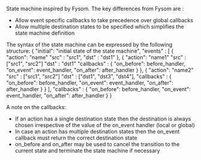State machine inspired by Fysom. The key differences from Fysom are :
 - Allow event specific callbacks to take precedence over global callbacks
 - Allow multiple destination states to be specified which simplifies the state
   machine definition

The syntax of the state machine can be expressed by the following structure:
{
    "initial": "initial state of the state machine",
    "events" : [
        {
            "action": "name"
            "src" : "src1",
            "dst" : "dst1"
        },
        {
            "action": "name1"
            "src" : ["src1", "src2"]
            "dst" : "dst1"
            "callbacks" : {
                "on_before": before_handler,
                "on_event": event_handler,
                "on_after": after_handler
            }
        },
        {
            "action": "name2"
            "src" : ["src1", "src2"]
            "dst" : ["dst1", "dst3", "dst4"],
            "callbacks" : {
                "on_before": before_handler,
                "on_event": event_handler,
                "on_after": after_handler
            }
        }
    ],
    "callbacks" : {
        "on_before": before_handler,
        "on_event": event_handler,
        "on_after": after_handler
    }
}

A note on the callbacks:
- If an action has a single destination state then the destination is always
    chosen irrespective of the value of the on_event handler (local or global)
- In case an action has multiple destination states then the on_event callback
    must return the correct destination state
- on_before and on_after may be used to cancel the transition to the current
    state and terminate the state machine if necessary